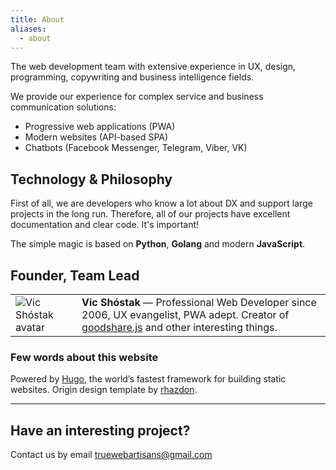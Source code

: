 ```yaml
---
title: About
aliases:
  - about
---
```


The web development team with extensive experience in UX, design, programming, copywriting and business intelligence fields.

We provide our experience for complex service and business communication solutions:

- Progressive web applications (PWA)
- Modern websites (API-based SPA)
- Chatbots (Facebook Messenger, Telegram, Viber, VK)

## Technology & Philosophy

First of all, we are developers who know a lot about DX and support large projects in the long run. Therefore, all of our projects have excellent documentation and clear code. It's important!

The simple magic is based on **Python**, **Golang** and modern **JavaScript**.

## Founder, Team Lead

|                                                              |                                                                                                                                                                      |
| ------------------------------------------------------------ | -------------------------------------------------------------------------------------------------------------------------------------------------------------------- |
| ![Vic Shóstak avatar](/images/vic_shostak_avatar_circle.png) | **Vic Shóstak** — Professional Web Developer since 2006, UX evangelist, PWA adept. Creator of [goodshare.js](https://github.com/koddr) and other interesting things. |

### Few words about this website

Powered by [Hugo](http://gohugo.io), the world’s fastest framework for building static websites. Origin design template by [rhazdon](https://github.com/rhazdon).

---

## Have an interesting project?

Contact us by email <truewebartisans@gmail.com>
